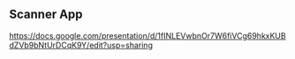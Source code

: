 ## Scanner App

https://docs.google.com/presentation/d/1fINLEVwbnOr7W6fiVCg69hkxKUBdZVb9bNtUrDCqK9Y/edit?usp=sharing
